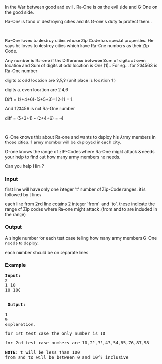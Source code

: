 <p>In the War between good and evil . Ra-One is on the evil side and G-One on the good side.</p>
<p>Ra-One is fond of destroying cities and its G-one's duty to protect them..</p>
<p>&nbsp;</p>
<p>Ra-One loves to destroy cities whose Zip Code has special properties. He says he loves to destroy cities which have Ra-One numbers as their ZIp Code.</p>
<p>Any number is Ra-one if the Difference between Sum of digits at even location and Sum of digits at odd location is One (1).. For eg... for 234563 is Ra-One number</p>
<p>digits at odd location are 3,5,3 (unit place is location 1 )</p>
<p>digits at even location are 2,4,6</p>
<p>Diff = (2+4+6)-(3+5+3)=12-11 = 1.</p>
<p>And 123456 is not Ra-One number</p>
<p>diff = (5+3+1) - (2+4+6) = -4</p>
<p>&nbsp;</p>
<p>G-One knows this about Ra-one and wants to deploy his Army members in those cities. 1 army member will be deployed in each city.</p>
<p>G-one knows the range of ZIP-Codes where Ra-One might attack &amp; needs your help to find out how many army members he needs.</p>
<p>Can you help Him ?</p>
<h3>Input</h3>
<p>first line will have only one integer 't' number of Zip-Code ranges. it is followed by t lines</p>
<p>each line from 2nd line cotains 2 integer 'from'&nbsp; and 'to'. these indicate the range of Zip codes where Ra-one might attack .(from and to are included in the range)</p>
<h3>Output</h3>
<p>A single number for each test case telling how many army members G-One needs to deploy.</p>
<p>each number should be on separate lines</p>
<h3>Example</h3>
<pre><strong>Input:</strong>
2<br>1 10<br>10 100<br><br><br>&nbsp;<strong>Output:</strong>
<br>1<br>9<br>explanation:</pre>
<pre>for 1st test case the only number is 10</pre>
<pre>for 2nd test case numbers are 10,21,32,43,54,65,76,87,98<br><strong><br>NOTE: </strong>t will be less than 100<br>from and to will be between 0 and 10^8 inclusive </pre>
